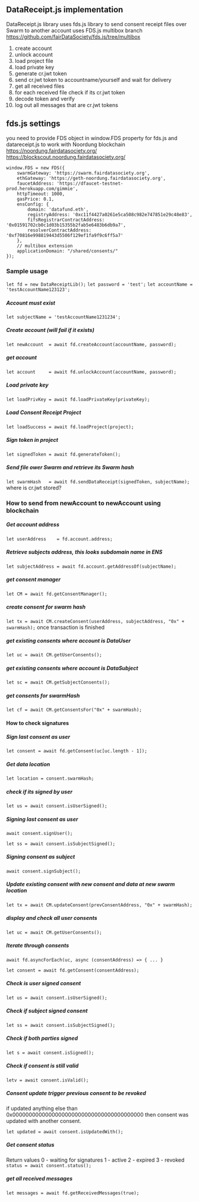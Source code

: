 ## DataReceipt.js implementation 
 DataReceipt.js library uses fds.js library to send consent receipt files over Swarm to another account
 uses FDS.js multibox branch https://github.com/fairDataSociety/fds.js/tree/multibox 
 
 1. create account 
 2. unlock account 
 3. load project file 
 4. load private key 
 5. generate cr.jwt token
 6. send cr.jwt token to accountname/yourself and wait for delivery 
 7. get all received files
 8. for each received file check if its cr.jwt token 
 9. decode token and verify 
 10. log out all messages that are cr.jwt tokens
 
## fds.js settings 
you need to provide FDS object in window.FDS property for fds.js and datareceipt.js to work with Noordung blockchain 
https://noordung.fairdatasociety.org/  https://blockscout.noordung.fairdatasociety.org/

```
window.FDS = new FDS({
    swarmGateway: 'https://swarm.fairdatasociety.org',
    ethGateway: 'https://geth-noordung.fairdatasociety.org',
    faucetAddress: 'https://dfaucet-testnet-prod.herokuapp.com/gimmie',
    httpTimeout: 1000,
    gasPrice: 0.1,
    ensConfig: {
        domain: 'datafund.eth',
        registryAddress: '0xc11f4427a0261e5ca508c982e747851e29c48e83',
        fifsRegistrarContractAddress: '0x01591702cb0c1d03b15355b2fab5e6483b6db9a7',
        resolverContractAddress: '0xf70816e998819443d5506f129ef1fa9f9c6ff5a7'
    },
    // multibox extension
    applicationDomain: "/shared/consents/"
}); 
```

### Sample usage
`let fd = new DataReceiptLib();`
`let password = 'test';`
`let accountName = 'testAccountName123123';`
##### Account must exist
`let subjectName = 'testAccountName1231234';` 
##### Create account (will fail if it exists)
`let newAccount  = await fd.createAccount(accountName, password);` 
##### get account
`let account     = await fd.unlockAccount(accountName, password);` 
##### Load private key
`let loadPrivKey = await fd.loadPrivateKey(privateKey);` 
##### Load Consent Receipt Project
`let loadSuccess = await fd.loadProject(project);` 
##### Sign token in project
`let signedToken = await fd.generateToken();`
##### Send file ower Swarm and retrieve its Swarm hash
`let swarmHash   = await fd.sendDataReceipt(signedToken, subjectName);`  where is cr.jwt stored?

### How to send from newAccount to newAccount using blockchain 
##### Get account address
`let userAddress    = fd.account.address;`
##### Retrieve subjects address, this looks subdomain name in ENS
`let subjectAddress = await fd.account.getAddressOf(subjectName);`

##### get consent manager
`let CM = await fd.getConsentManager();` 
##### create consent for swarm hash
`let tx = await CM.createConsent(userAddress, subjectAddress, "0x" + swarmHash);`
once transaction is finished

##### get existing consents where account is DataUser
`let uc = await CM.getUserConsents();`

##### get existing consents where account is DataSubject
`let sc = await CM.getSubjectConsents();`

##### get consents for swarmHash 
`let cf = await CM.getConsentsFor("0x" + swarmHash);` 

#### How to check signatures

##### Sign last consent as user 
`let consent = await fd.getConsent(uc[uc.length - 1]);` 
##### Get data location
`let location = consent.swarmHash;`
##### check if its signed by user
`let us = await consent.isUserSigned();`
##### Signing last consent as user
`await consent.signUser();`

`let ss = await consent.isSubjectSigned();`
##### Signing  consent as subject
`await consent.signSubject();`

##### Update existing consent with new consent and data at new swarm location
`let tx = await CM.updateConsent(prevConsentAddress, "0x" + swarmHash);`

     
##### display and check all user consents 
`let uc = await CM.getUserConsents();`
##### Iterate through consents
`await fd.asyncForEach(uc, async (consentAddress) => { ... }` 

`let consent = await fd.getConsent(consentAddress);`

##### Check is user signed consent
`let us = await consent.isUserSigned();`
##### Check if subject signed consent
`let ss = await consent.isSubjectSigned();`
##### Check if both parties signed
`let s = await consent.isSigned();`
##### Check if consent is still valid
`letv = await consent.isValid();`

##### Consent update trigger previous consent to be revoked
if updated anything else than 0x0000000000000000000000000000000000000000
then consent was updated with another consent.

`let updated = await consent.isUpdatedWith();` 

##### Get consent status
Return values 
         0 - waiting for signatures
         1 - active 
         2 - expired
         3 - revoked 
`status = await consent.status();` 

##### get all received messages 
`let messages = await fd.getReceivedMessages(true);` 
